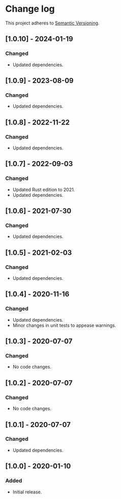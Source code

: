 # Change log

This project adheres to [Semantic Versioning](https://semver.org/spec/v2.0.0.html).

## [1.0.10] - 2024-01-19

### Changed

- Updated dependencies.

## [1.0.9] - 2023-08-09

### Changed

- Updated dependencies.

## [1.0.8] - 2022-11-22

### Changed

- Updated dependencies.

## [1.0.7] - 2022-09-03

### Changed

- Updated Rust edition to 2021.
- Updated dependencies.

## [1.0.6] - 2021-07-30

### Changed

- Updated dependencies.

## [1.0.5] - 2021-02-03

### Changed

- Updated dependencies.

## [1.0.4] - 2020-11-16

### Changed

- Updated dependencies.
- Minor changes in unit tests to appease warnings.

## [1.0.3] - 2020-07-07

### Changed

- No code changes.

## [1.0.2] - 2020-07-07

### Changed

- No code changes.

## [1.0.1] - 2020-07-07

### Changed

- Updated dependencies.

## [1.0.0] - 2020-01-10

### Added

- Initial release.
